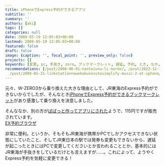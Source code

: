 ```yaml
---
title: iPhoneでExpress予約ができるアプリ
subtitle: ''
summary: ''
authors: [aki]
tags: []
categories: null
date: 2009-05-19 12:05:03+00:00
lastmod: 2009-05-19 12:05:03+00:00
featured: false
draft: false
image: {caption: '', focal_point: '', preview_only: false}
projects: []
keywords: [変更, pc, 手抜き, zero, ブックマークレット, 遅延, 予約, とき, なか, 携帯]
recommendations: [/post/2008-06-01-nantoiunu-li-noren/, /post/2022-12-16-bump-wowchemy-v570/,
  /post/2009-05-31-linkstationnowebakusesutosimplify-music-2-at-iphone/]
---
```

元々、W-ZERO3から乗り換えた大きな理由として、JR東海のExpress予約ができないからでしたが、そんなとき[iPhoneでExpress予約ができるブックマークレット](http://niw.at/articles/2009/01/16/express-yoyaku-on-iphone/ja)があり感激して乗り換えを決意しました。

そんななか、別の方が[ぱぱっと作ってアプリにされた](http://d.hatena.ne.jp/tmurakam/20090413/1239605709)ようで、115円ですが販売されています。[  
EX予約ブラウザ](http://iphone.tmurakam.org/expressYoyaku/index-j.html)

非常に便利。というか、そもそもJR東海が携帯かPCでしかアクセスできない状態にしていたこと、そしてJR東日本の駅では発券も変更もできないから、遅延が起こったときにはPCで変更してくださいとか言われることとか、基本的にはJR東海が手抜きをしているだけとも言えますが……。これによって、ようやくExpress予約を気軽に変更できる！


